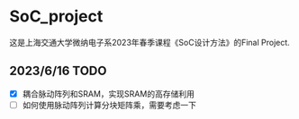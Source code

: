 # SoC_project
这是上海交通大学微纳电子系2023年春季课程《SoC设计方法》的Final Project.

## 2023/6/16 TODO
- [x] 耦合脉动阵列和SRAM，实现SRAM的高存储利用
- [ ] 如何使用脉动阵列计算分块矩阵乘，需要考虑一下